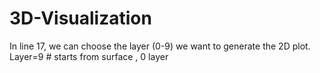 # 3D-Visualization
In line 17, we can choose the layer (0-9) we want to generate the 2D plot.
Layer=9                    # starts from surface , 0 layer
